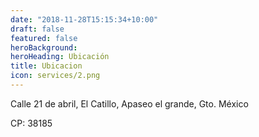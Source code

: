 ```yaml
---
date: "2018-11-28T15:15:34+10:00"
draft: false
featured: false 
heroBackground:
heroHeading: Ubicación
title: Ubicacion
icon: services/2.png
---
```


Calle 21 de abril, El Catillo, Apaseo el grande, Gto. México

CP: 38185

``` <iframe src="https://www.google.com/maps/embed?pb=!1m18!1m12!1m3!1d3735.159235087994!2d-100.49166149999999!3d20.5815538!2m3!1f0!2f0!3f0!3m2!1i1024!2i768!4f13.1!3m3!1m2!1s0x85d34fd1ff59391b%3A0x61318ccb5e923547!2sAMQ%20fundicion!5e0!3m2!1ses!2smx!4v1681874100700!5m2!1ses!2smx" width="600" height="450" style="border:0;" allowfullscreen="" loading="lazy" referrerpolicy="no-referrer-when-downgrade"></iframe>
```
